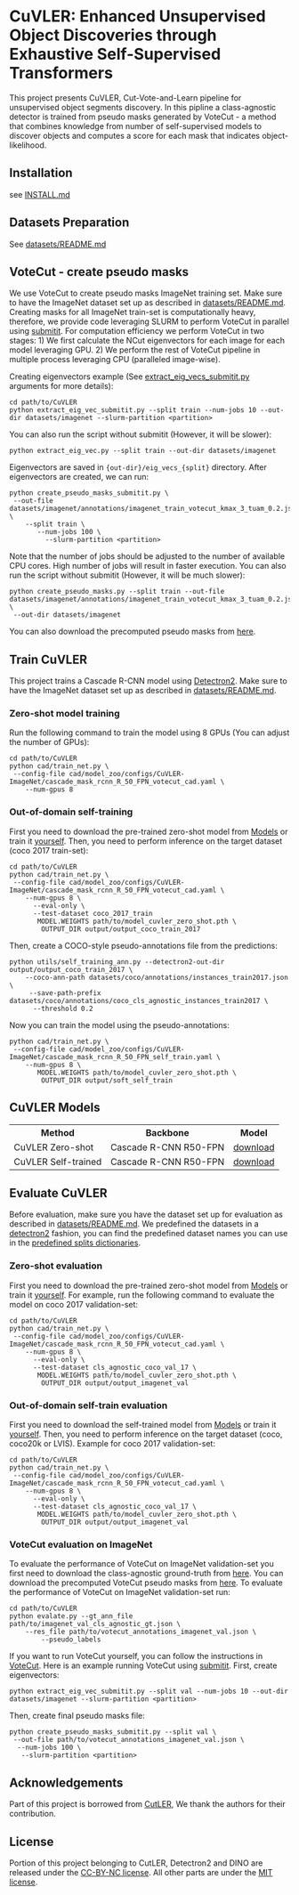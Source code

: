 # CuVLER: Enhanced Unsupervised Object Discoveries through Exhaustive Self-Supervised Transformers

This project presents CuVLER, Cut-Vote-and-Learn pipeline for unsupervised object segments discovery. In this pipline
a class-agnostic detector is trained from pseudo masks generated by VoteCut - a method that combines knowledge from 
number of self-supervised models to discover objects and computes a score for each mask that indicates object-likelihood.

## Installation

see [INSTALL.md](INSTALL.md)

## Datasets Preparation
See [datasets/README.md](datasets/README.md)


## VoteCut - create pseudo masks <a id="votecut"></a>
We use VoteCut to create pseudo masks ImageNet training set. Make sure to have the ImageNet dataset set up as
described in [datasets/README.md](datasets/README.md). Creating masks for all ImageNet train-set is computationally
heavy, therefore, we provide code leveraging SLURM to perform VoteCut in parallel using [submitit](https://github.com/facebookincubator/submitit).
For computation efficiency we perform VoteCut in two stages: 1) We first calculate the NCut eigenvectors for each image
for each model leveraging GPU. 2) We perform the rest of VoteCut pipeline in multiple process leveraging CPU (paralleled
image-wise).

Creating eigenvectors example (See [extract_eig_vecs_submitit.py](extract_eig_vecs_submitit.py) arguments for more details):
```
cd path/to/CuVLER
python extract_eig_vec_submitit.py --split train --num-jobs 10 --out-dir datasets/imagenet --slurm-partition <partition>
```
You can also run the script without submitit (However, it will be slower):
```
python extract_eig_vec.py --split train --out-dir datasets/imagenet
```
Eigenvectors are saved in `{out-dir}/eig_vecs_{split}` directory. After eigenvectors are created, we can run:
```
python create_pseudo_masks_submitit.py \
 --out-file datasets/imagenet/annotations/imagenet_train_votecut_kmax_3_tuam_0.2.json \
    --split train \ 
       --num-jobs 100 \
         --slurm-partition <partition>
```
Note that the number of jobs should be adjusted to the number of available CPU cores. High number of jobs will result in
faster execution.
You can also run the script without submitit (However, it will be much slower):
```
python create_pseudo_masks.py --split train --out-file datasets/imagenet/annotations/imagenet_train_votecut_kmax_3_tuam_0.2.json \
 --out-dir datasets/imagenet
```
You can also download the precomputed pseudo masks from [here](https://drive.google.com/uc?export=download&id=14HnEE2PDwIN_K6KhSPVWPRcAwRQQEhqE).

## Train CuVLER
This project trains a Cascade R-CNN model using [Detectron2](https://detectron2.readthedocs.io/en/latest/tutorials/training.html).
Make sure to have the ImageNet dataset set up as described in [datasets/README.md](datasets/README.md).

### Zero-shot model training
Run the following command to train the model using 8 GPUs (You can adjust the number of GPUs):
```
cd path/to/CuVLER
python cad/train_net.py \
 --config-file cad/model_zoo/configs/CuVLER-ImageNet/cascade_mask_rcnn_R_50_FPN_votecut_cad.yaml \
    --num-gpus 8
```
### Out-of-domain self-training
First you need to download the pre-trained zero-shot model from [Models](#models) or train it [yourself](#zero-shot-model-training).
Then, you need to perform inference on the target dataset (coco 2017 train-set):
```
cd path/to/CuVLER
python cad/train_net.py \
 --config-file cad/model_zoo/configs/CuVLER-ImageNet/cascade_mask_rcnn_R_50_FPN_votecut_cad.yaml \
    --num-gpus 8 \
      --eval-only \
      --test-dataset coco_2017_train
       MODEL.WEIGHTS path/to/model_cuvler_zero_shot.pth \
        OUTPUT_DIR output/output_coco_train_2017
```
Then, create a COCO-style pseudo-annotations file from the predictions:
```
python utils/self_training_ann.py --detectron2-out-dir output/output_coco_train_2017 \
    --coco-ann-path datasets/coco/annotations/instances_train2017.json \
     --save-path-prefix datasets/coco/annotations/coco_cls_agnostic_instances_train2017 \
      --threshold 0.2
```
Now you can train the model using the pseudo-annotations:
```
python cad/train_net.py \
 --config-file cad/model_zoo/configs/CuVLER-ImageNet/cascade_mask_rcnn_R_50_FPN_self_train.yaml \
    --num-gpus 8 \
       MODEL.WEIGHTS path/to/model_cuvler_zero_shot.pth \
        OUTPUT_DIR output/soft_self_train
```

## CuVLER Models <a id="models"></a>

<table><tbody>
<!-- START TABLE -->
<!-- TABLE HEADER -->
<th valign="bottom">Method</th>
<th valign="bottom">Backbone</th>
<th valign="bottom">Model</th>
<!-- TABLE BODY -->
<tr>
<td align="left">CuVLER Zero-shot</td>
<td align="left">Cascade R-CNN R50-FPN</td>
<td align="left"><a href="https://drive.google.com/uc?export=download&id=16PHrqWvqfgcZfO5IfcpmAxCG2QYaQsEM">download</a></td>
</tr>
<tr>
<td align="left">CuVLER Self-trained</td>
<td align="left">Cascade R-CNN R50-FPN</td>
<td align="left"><a href="https://drive.google.com/uc?export=download&id=1jkAnc5KX45gmwnzcwaHjxTSq5U3-JAYD">download</a></td>
</tr>
</tbody></table>


## Evaluate CuVLER

Before evaluation, make sure you have the dataset set up for evaluation as described in [datasets/README.md](datasets/README.md).
We predefined the datasets in a [detectron2](https://detectron2.readthedocs.io/tutorials/datasets.html) fashion, you
can find the predefined dataset names you can use in the [predefined splits dictionaries](cad/data/datasets/builtin.py). 

### Zero-shot evaluation
First you need to download the pre-trained zero-shot model from [Models](#models) or train it [yourself](#zero-shot-model-training).
For example, run the following command to evaluate the model on coco 2017 validation-set:
```
cd path/to/CuVLER
python cad/train_net.py \
 --config-file cad/model_zoo/configs/CuVLER-ImageNet/cascade_mask_rcnn_R_50_FPN_votecut_cad.yaml \
    --num-gpus 8 \
      --eval-only \
      --test-dataset cls_agnostic_coco_val_17 \
       MODEL.WEIGHTS path/to/model_cuvler_zero_shot.pth \
        OUTPUT_DIR output/output_imagenet_val
```
### Out-of-domain self-train evaluation
First you need to download the self-trained model from [Models](#models) or train it [yourself](#out-of-domain-self-training).
Then, you need to perform inference on the target dataset (coco, coco20k or LVIS).
Example for coco 2017 validation-set:
```
cd path/to/CuVLER
python cad/train_net.py \
 --config-file cad/model_zoo/configs/CuVLER-ImageNet/cascade_mask_rcnn_R_50_FPN_votecut_cad.yaml \
    --num-gpus 8 \
      --eval-only \
      --test-dataset cls_agnostic_coco_val_17 \
       MODEL.WEIGHTS path/to/model_cuvler_zero_shot.pth \
        OUTPUT_DIR output/output_imagenet_val
```

### VoteCut evaluation on ImageNet
To evaluate the performance of VoteCut on ImageNet validation-set you first need to download the class-agnostic
ground-truth from [here](https://drive.google.com/uc?export=download&id=1_4W3cuwo3lW6Ickpi7yYrm-TlX4oIoy8). You can
download the precomputed VoteCut pseudo masks from [here](https://drive.google.com/uc?export=download&id=10vz02vuZV1ql1QoWmMQzSQrivsIOr7Ke).
To evaluate the performance of VoteCut on ImageNet validation-set run:
```
cd path/to/CuVLER
python evalate.py --gt_ann_file path/to/imagenet_val_cls_agnostic_gt.json \
    --res_file path/to/votecut_annotations_imagenet_val.json \
        --pseudo_labels
```
If you want to run VoteCut yourself, you can follow the instructions in [VoteCut](#votecut).
Here is an example running VoteCut using [submitit](https://github.com/facebookincubator/submitit). 
First, create eigenvectors:
```
python extract_eig_vec_submitit.py --split val --num-jobs 10 --out-dir datasets/imagenet --slurm-partition <partition>
```
Then, create final pseudo masks file:
```
python create_pseudo_masks_submitit.py --split val \
 --out-file path/to/votecut_annotations_imagenet_val.json \
  --num-jobs 100 \
   --slurm-partition <partition>
```
## Acknowledgements
Part of this project is borrowed from [CutLER](https://github.com/facebookresearch/CutLER), We thank the authors for their contribution. 


## License
Portion of this project belonging to CutLER, Detectron2 and DINO are released under the [CC-BY-NC license](https://github.com/facebookresearch/CutLER/blob/main/LICENSE).
All other parts are under the [MIT license](https://opensource.org/license/mit).

[//]: # (## Citation)

[//]: # (If you use CuVLER in your research, please cite the following paper:)

[//]: # ()
[//]: # (```)

[//]: # ()
[//]: # (@inproceedings{arica2024cuvler,)

[//]: # ()
[//]: # (  title={Cut and learn for unsupervised object detection and instance segmentation},)

[//]: # ()
[//]: # (  author={Arica, Shahaf and Rubin, Or and Gershov, Sapir and Laufer, Slomi},)

[//]: # ()
[//]: # (  booktitle={Proceedings of the IEEE/CVF Conference on Computer Vision and Pattern Recognition},)

[//]: # ()
[//]: # (  year={2024})

[//]: # ()
[//]: # (})

[//]: # ()
[//]: # (```)
